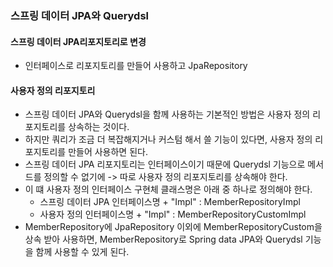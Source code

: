 ### 스프링 데이터 JPA와 Querydsl

#### 스프링 데이터 JPA리포지토리로 변경
- 인터페이스로 리포지토리를 만들어 사용하고 JpaRepository

#### 사용자 정의 리포지토리
- 스프링 데이터 JPA와 Querydsl을 함께 사용하는 기본적인 방법은 사용자 정의 리포지토리를 상속하는 것이다.
- 하지만 쿼리가 조금 더 복잡해지거나 커스텀 해서 쓸 기능이 있다면, 사용자 정의 리포지토리를 만들어 사용하면 된다.
- 스프링 데이터 JPA 리포지토리는 인터페이스이기 때문에 Querydsl 기능으로 메서드를 정의할 수 없기에 -> 따로 사용자 정의 리포지토리를 상속해야 한다.
- 이 떄 사용자 정의 인터페이스 구현체 클래스명은 아래 중 하나로 정의해야 한다.
  - 스프링 데이터 JPA 인터페이스명 + "Impl" : MemberRepositoryImpl
  - 사용자 정의 인터페이스명 + "Impl" : MemberRepositoryCustomImpl
- MemberRepository에 JpaRepository 이외에 MemberRepositoryCustom을 상속 받아 사용하면, MemberRepository로 Spring data JPA와 Querydsl 기능을 함께 사용할 수 있게 된다.<br>
<br>
